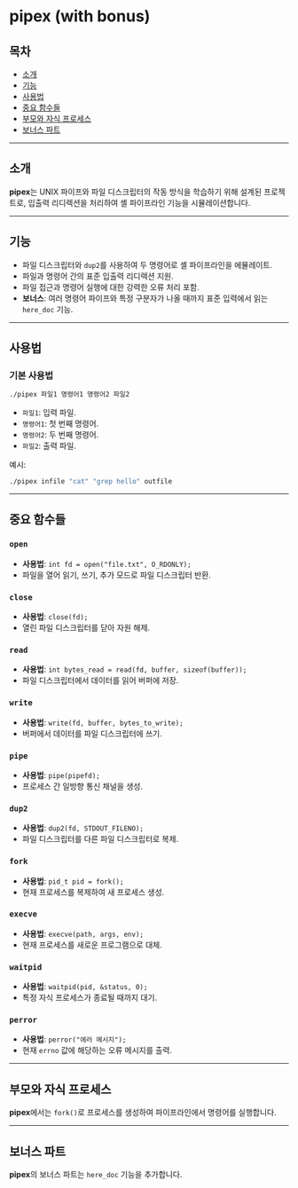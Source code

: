 
# pipex (with bonus)

## 목차

- [소개](#소개)
- [기능](#기능)
- [사용법](#사용법)
- [중요 함수들](#중요-함수들)
- [부모와 자식 프로세스](#부모와-자식-프로세스)
- [보너스 파트](#보너스-파트)

---

## 소개

**pipex**는 UNIX 파이프와 파일 디스크립터의 작동 방식을 학습하기 위해 설계된 프로젝트로, 입출력 리디렉션을 처리하여 셸 파이프라인 기능을 시뮬레이션합니다.

---

## 기능

- 파일 디스크립터와 `dup2`를 사용하여 두 명령어로 셸 파이프라인을 에뮬레이트.
- 파일과 명령어 간의 표준 입출력 리디렉션 지원.
- 파일 접근과 명령어 실행에 대한 강력한 오류 처리 포함.
- **보너스**: 여러 명령어 파이프와 특정 구분자가 나올 때까지 표준 입력에서 읽는 `here_doc` 기능.

---

## 사용법

### 기본 사용법

```bash
./pipex 파일1 명령어1 명령어2 파일2
```

- `파일1`: 입력 파일.
- `명령어1`: 첫 번째 명령어.
- `명령어2`: 두 번째 명령어.
- `파일2`: 출력 파일.

예시:

```bash
./pipex infile "cat" "grep hello" outfile
```

---

## 중요 함수들

### `open`

- **사용법**: `int fd = open("file.txt", O_RDONLY);`
- 파일을 열어 읽기, 쓰기, 추가 모드로 파일 디스크립터 반환.

### `close`

- **사용법**: `close(fd);`
- 열린 파일 디스크립터를 닫아 자원 해제.

### `read`

- **사용법**: `int bytes_read = read(fd, buffer, sizeof(buffer));`
- 파일 디스크립터에서 데이터를 읽어 버퍼에 저장.

### `write`

- **사용법**: `write(fd, buffer, bytes_to_write);`
- 버퍼에서 데이터를 파일 디스크립터에 쓰기.

### `pipe`

- **사용법**: `pipe(pipefd);`
- 프로세스 간 일방향 통신 채널을 생성.

### `dup2`

- **사용법**: `dup2(fd, STDOUT_FILENO);`
- 파일 디스크립터를 다른 파일 디스크립터로 복제.

### `fork`

- **사용법**: `pid_t pid = fork();`
- 현재 프로세스를 복제하여 새 프로세스 생성.

### `execve`

- **사용법**: `execve(path, args, env);`
- 현재 프로세스를 새로운 프로그램으로 대체.

### `waitpid`

- **사용법**: `waitpid(pid, &status, 0);`
- 특정 자식 프로세스가 종료될 때까지 대기.

### `perror`

- **사용법**: `perror("에러 메시지");`
- 현재 `errno` 값에 해당하는 오류 메시지를 출력.

---

## 부모와 자식 프로세스

**pipex**에서는 `fork()`로 프로세스를 생성하여 파이프라인에서 명령어를 실행합니다.

---

## 보너스 파트

**pipex**의 보너스 파트는 `here_doc` 기능을 추가합니다.
